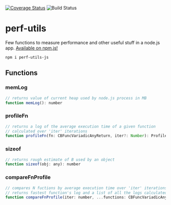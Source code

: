 [![Coverage Status](https://coveralls.io/repos/github/mrampazz/perf-utils/badge.svg?branch=main&t=qbBRxr)](https://coveralls.io/github/mrampazz/perf-utils?branch=main)
![Build Status](https://github.com/mrampazz/perf-utils/actions/workflows/main.yml/badge.svg)
# perf-utils

Few functions to measure performance and other useful stuff in a node.js app. [Available on npm.js!](https://www.npmjs.com/package/perf-utils-js)

```
npm i perf-utils-js
```

## Functions

### memLog

```js
// returns value of current heap used by node.js process in MB
function memLog(): number
```

### profileFn

```js
// returns a log of the average execution time of a given function
// calculated over 'iter' iterations
function profileFn(fn: CBFuncVariadicAnyReturn, iter?: Number): ProfileFnLog
```

### sizeof

```js
// returns rough estimate of B used by an object
function sizeof(obj: any): number
```

### compareFnProfile

```js
// compares N fuctions by average execution time over 'iter' iterations
// returns fastest function's log and a list of all the logs calculated
function compareFnProfile(iter: number, ...functions: CBFuncVariadicAnyReturn[]): CompareFnLog;
```
